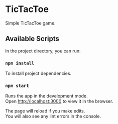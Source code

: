 
# TicTacToe

Simple TicTacToe game.

## Available Scripts

In the project directory, you can run:

### `npm install`

To install project dependencies.

### `npm start`

Runs the app in the development mode.<br>
Open [http://localhost:3000](http://localhost:3000) to view it in the browser.

The page will reload if you make edits.<br>
You will also see any lint errors in the console.

